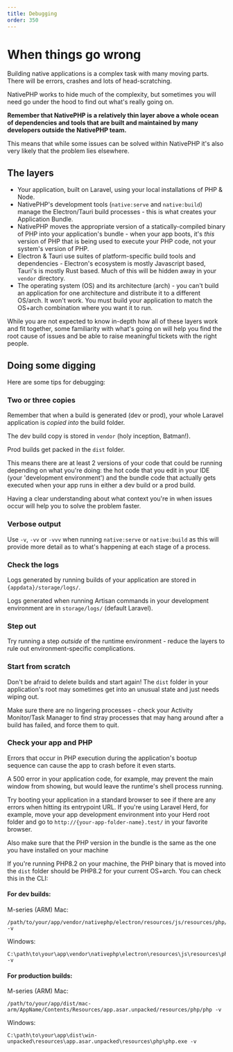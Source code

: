 ```yaml
---
title: Debugging
order: 350
---
```


# When things go wrong

Building native applications is a complex task with many moving parts. There will be errors, crashes and lots of
head-scratching.

NativePHP works to hide much of the complexity, but sometimes you will need go under the hood to find out what's really
going on.

**Remember that NativePHP is a relatively thin layer above a whole ocean of dependencies and tools that are built and
maintained by many developers outside the NativePHP team.**

This means that while some issues can be solved within NativePHP it's also very likely that the problem lies elsewhere.

## The layers

- Your application, built on Laravel, using your local installations of PHP & Node.
- NativePHP's development tools (`native:serve` and `native:build`) manage the Electron/Tauri build processes - this is
  what creates your Application Bundle.
- NativePHP moves the appropriate version of a statically-compiled binary of PHP into your application's bundle - when
  your app boots, it's _this_ version of PHP that is being used to execute your PHP code, not your system's version of
  PHP. 
- Electron & Tauri use suites of platform-specific build tools and dependencies - Electron's ecosystem is mostly
  Javascript based, Tauri's is mostly Rust based. Much of this will be hidden away in your `vendor` directory.
- The operating system (OS) and its architecture (arch) - you can't build an application for one architecture and
  distribute it to a different OS/arch. It won't work. You must build your application to match the OS+arch combination
  where you want it to run.

While you are not expected to know in-depth how all of these layers work and fit together, some familiarity with what's
going on will help you find the root cause of issues and be able to raise meaningful tickets with the right people.

## Doing some digging

Here are some tips for debugging:

### Two or three copies
Remember that when a build is generated (dev or prod), your whole Laravel application is _copied into_ the build folder.

The dev build copy is stored in `vendor` (holy inception, Batman!).

Prod builds get packed in the `dist` folder.

This means there are at least 2 versions of your code that could be running depending on what you're doing: the hot code
that you edit in your IDE (your 'development environment') and the bundle code that actually gets executed when your app
runs in either a dev build or a prod build.

Having a clear understanding about what context you're in when issues occur will help you to solve the problem faster.

### Verbose output
Use `-v`, `-vv` or `-vvv` when running `native:serve` or `native:build` as this will provide more detail as to what's 
happening at each stage of a process.

### Check the logs
Logs generated by running builds of your application are stored in `{appdata}/storage/logs/`.

Logs generated when running Artisan commands in your development environment are in `storage/logs/` (default Laravel).

### Step out
Try running a step _outside_ of the runtime environment - reduce the layers to rule out environment-specific complications.

### Start from scratch
Don't be afraid to delete builds and start again! The `dist` folder in your application's root may sometimes get into
an unusual state and just needs wiping out.

Make sure there are no lingering processes - check your Activity Monitor/Task Manager to find stray processes that may
hang around after a build has failed, and force them to quit.

### Check your app and PHP
Errors that occur in PHP execution during the application's bootup sequence can cause the app to crash before it even
starts.

A 500 error in your application code, for example, may prevent the main window from showing, but would leave the runtime's
shell process running.

Try booting your application in a standard browser to see if there are any errors when hitting its entrypoint URL. If
you're using Laravel Herd, for example, move your app development environment into your Herd root folder and go to
`http://{your-app-folder-name}.test/` in your favorite browser. 

Also make sure that the PHP version in the bundle is the same as the one you have installed on your machine

If you're running PHP8.2 on your machine, the PHP binary that is moved into the `dist` folder should be PHP8.2 for your
current OS+arch. You can check this in the CLI:

#### For dev builds:
M-series (ARM) Mac:
```shell
/path/to/your/app/vendor/nativephp/electron/resources/js/resources/php/php -v
```
Windows:
```shell
C:\path\to\your\app\vendor\nativephp\electron\resources\js\resources\php\php.exe -v
```

#### For production builds:
M-series (ARM) Mac:
```shell
/path/to/your/app/dist/mac-arm/AppName/Contents/Resources/app.asar.unpacked/resources/php/php -v
```

Windows:
```shell
C:\path\to\your\app\dist\win-unpacked\resources\app.asar.unpacked\resources\php\php.exe -v
```
